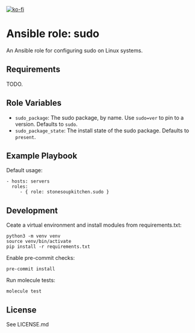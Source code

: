 [![ko-fi](https://ko-fi.com/img/githubbutton_sm.svg)](https://ko-fi.com/H2H43P9OI)

# Ansible role: sudo

An Ansible role for configuring sudo on Linux systems.

## Requirements

TODO.

## Role Variables

* `sudo_package`: The sudo package, by name. Use `sudo=ver` to pin to a version.
  Defaults to `sudo`.
* `sudo_package_state`: The install state of the sudo package. Defaults to
  `present`.

## Example Playbook

Default usage:

    - hosts: servers
      roles:
         - { role: stonesoupkitchen.sudo }

## Development

Ceate a virtual environment and install modules from requirements.txt:

    python3 -m venv venv
    source venv/bin/activate
    pip install -r requirements.txt

Enable pre-commit checks:

    pre-commit install

Run molecule tests:

    molecule test

## License

See LICENSE.md


